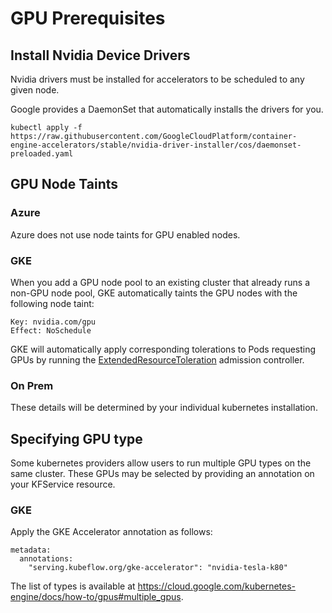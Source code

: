 # GPU Prerequisites
## Install Nvidia Device Drivers
Nvidia drivers must be installed for accelerators to be scheduled to any given node.

Google provides a DaemonSet that automatically installs the drivers for you.
```
kubectl apply -f https://raw.githubusercontent.com/GoogleCloudPlatform/container-engine-accelerators/stable/nvidia-driver-installer/cos/daemonset-preloaded.yaml
```

## GPU Node Taints
### Azure
Azure does not use node taints for GPU enabled nodes.

### GKE
When you add a GPU node pool to an existing cluster that already runs a non-GPU node pool, GKE automatically taints the GPU nodes with the following node taint:
```
Key: nvidia.com/gpu
Effect: NoSchedule
```
GKE will automatically apply corresponding tolerations to Pods requesting GPUs by running the [ExtendedResourceToleration](https://kubernetes.io/docs/tasks/administer-cluster/extended-resource-node/) admission controller.

### On Prem
These details will be determined by your individual kubernetes installation.

## Specifying GPU type
Some kubernetes providers allow users to run multiple GPU types on the same cluster. These GPUs may be selected by providing an annotation on your KFService resource.

### GKE
Apply the GKE Accelerator annotation as follows:
```
metadata:
  annotations:
    "serving.kubeflow.org/gke-accelerator": "nvidia-tesla-k80"
```
The list of types is available at https://cloud.google.com/kubernetes-engine/docs/how-to/gpus#multiple_gpus.
